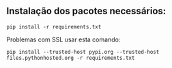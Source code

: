 ## Instalação dos pacotes necessários:

```
pip install -r requirements.txt
```



Problemas com SSL usar esta comando:
``` 
pip install --trusted-host pypi.org --trusted-host  files.pythonhosted.org -r requirements.txt
```

